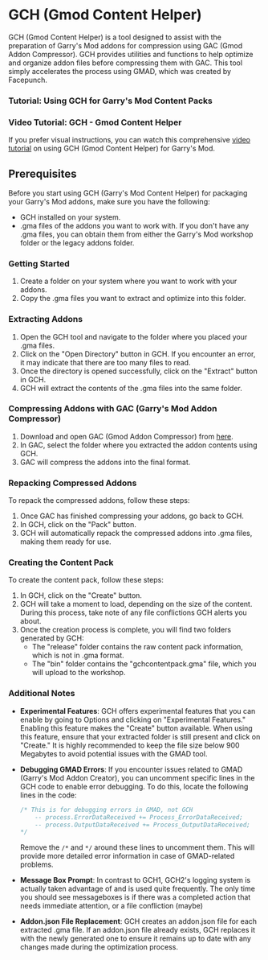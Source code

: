 # GCH (Gmod Content Helper)

GCH (Gmod Content Helper) is a tool designed to assist with the preparation of Garry's Mod addons for compression using GAC (Gmod Addon Compressor). GCH provides utilities and functions to help optimize and organize addon files before compressing them with GAC. This tool simply accelerates the process using GMAD, which was created by Facepunch.

### Tutorial: Using GCH for Garry's Mod Content Packs

### Video Tutorial: GCH - Gmod Content Helper

If you prefer visual instructions, you can watch this comprehensive [video tutorial](https://www.youtube.com/watch?v=WX4Z8od8zgE&feature=youtu.be) on using GCH (Gmod Content Helper) for Garry's Mod.

## Prerequisites

Before you start using GCH (Garry's Mod Content Helper) for packaging your Garry's Mod addons, make sure you have the following:

- GCH installed on your system.
- .gma files of the addons you want to work with. If you don't have any .gma files, you can obtain them from either the Garry's Mod workshop folder or the legacy addons folder.

### Getting Started

1. Create a folder on your system where you want to work with your addons.
2. Copy the .gma files you want to extract and optimize into this folder.

### Extracting Addons

1. Open the GCH tool and navigate to the folder where you placed your .gma files.
2. Click on the "Open Directory" button in GCH. If you encounter an error, it may indicate that there are too many files to read.
3. Once the directory is opened successfully, click on the "Extract" button in GCH.
4. GCH will extract the contents of the .gma files into the same folder.

### Compressing Addons with GAC (Garry's Mod Addon Compressor)

1. Download and open GAC (Gmod Addon Compressor) from [here](https://github.com/Shark-vil/GmodAddonCompressor/releases/tag/v2.0.4).
2. In GAC, select the folder where you extracted the addon contents using GCH.
3. GAC will compress the addons into the final format.

### Repacking Compressed Addons

To repack the compressed addons, follow these steps:

1. Once GAC has finished compressing your addons, go back to GCH.
2. In GCH, click on the "Pack" button.
3. GCH will automatically repack the compressed addons into .gma files, making them ready for use.

### Creating the Content Pack

To create the content pack, follow these steps:

1. In GCH, click on the "Create" button.
2. GCH will take a moment to load, depending on the size of the content. During this process, take note of any file conflictions GCH alerts you about.
3. Once the creation process is complete, you will find two folders generated by GCH:
   - The "release" folder contains the raw content pack information, which is not in .gma format.
   - The "bin" folder contains the "gchcontentpack.gma" file, which you will upload to the workshop.


### Additional Notes

- **Experimental Features**: GCH offers experimental features that you can enable by going to Options and clicking on "Experimental Features." Enabling this feature makes the "Create" button available. When using this feature, ensure that your extracted folder is still present and click on "Create." It is highly recommended to keep the file size below 900 Megabytes to avoid potential issues with the GMAD tool.

- **Debugging GMAD Errors**: If you encounter issues related to GMAD (Garry's Mod Addon Creator), you can uncomment specific lines in the GCH code to enable error debugging. To do this, locate the following lines in the code:

    ```csharp
    /* This is for debugging errors in GMAD, not GCH
        -- process.ErrorDataReceived += Process_ErrorDataReceived;
        -- process.OutputDataReceived += Process_OutputDataReceived;
    */
    ```

    Remove the `/*` and `*/` around these lines to uncomment them. This will provide more detailed error information in case of GMAD-related problems.

- **Message Box Prompt**: In contrast to GCH1, GCH2's logging system is actually taken advantage of and is used quite frequently. The only time you should see messageboxes is if there was a completed action that needs immediate attention, or a file confliction (maybe)

- **Addon.json File Replacement**: GCH creates an addon.json file for each extracted .gma file. If an addon.json file already exists, GCH replaces it with the newly generated one to ensure it remains up to date with any changes made during the optimization process.
